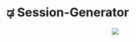 <h1 align="left"><b>ಢ Session-Generator</b></h1>

<p align="center">
    <a href="https://heroku.com/deploy?template=https://github.com/HVGaruda/String-Generator"><img src="https://img.shields.io/badge/Deploy%20On%20Heroku-black?style=for-the-badge&logo=heroku"/></a>
</p>
